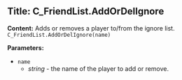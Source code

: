 ## Title: C_FriendList.AddOrDelIgnore

**Content:**
Adds or removes a player to/from the ignore list.
`C_FriendList.AddOrDelIgnore(name)`

**Parameters:**
- `name`
  - *string* - the name of the player to add or remove.